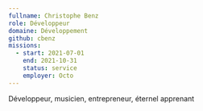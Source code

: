 ```yaml
---
fullname: Christophe Benz
role: Développeur
domaine: Développement
github: cbenz
missions:
  - start: 2021-07-01
    end: 2021-10-31
    status: service
    employer: Octo
---
```

Développeur, musicien, entrepreneur, éternel apprenant